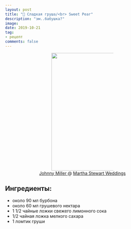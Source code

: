 ```yaml
---
layout: post
title: "🍹 Сладкая груша/<br> Sweet Pear"
description: "эм..бабушка?"
image: 
date: 2019-10-21
tag:
- рецепт
comments: false
---
```


<center><img style="width:40vw;max-width:40%;height:auto" src="{{ site.url }}/assets/images/cocktails/sweet_pear.jpg"></center>

<center><a href="https://johnny-miller.com"> Johnny Miller </a> @ <a href="https://www.marthastewartweddings.com"> Martha Stewart Weddings</a></center>

## Ингредиенты:
- около 90 мл бурбона
- около 60 мл грушевого нектара
- 1 1/2 чайные ложки свежего лимонного сока
- 1/2 чайная ложка мелкого сахара
- 1 ломтик груши